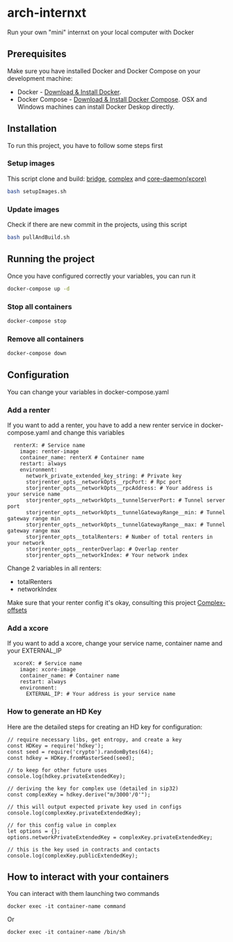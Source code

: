 # arch-internxt
Run your own "mini" internxt on your local computer with Docker

## Prerequisites
Make sure you have installed Docker and Docker Compose on your development machine:
* Docker - [Download & Install Docker](https://docs.docker.com/engine/install/).
* Docker Compose - [Download & Install Docker Compose](https://docs.docker.com/engine/install/).
OSX and Windows machines can install Docker Deskop directly.

## Installation
To run this project, you have to follow some steps first

### Setup images
This script clone and build: [bridge](https://github.com/internxt/bridge), [complex](https://github.com/internxt/complex) and [core-daemon(xcore)](https://github.com/internxt/core-daemon)
```bash
bash setupImages.sh 
```

### Update images
Check if there are new commit in the projects, using this script
```bash
bash pullAndBuild.sh 
```

## Running the project
Once you have configured correctly your variables, you can run it
```bash
docker-compose up -d
```

### Stop all containers
```bash
docker-compose stop
```

### Remove all containers
```bash
docker-compose down
```

## Configuration
You can change your variables in docker-compose.yaml

### Add a renter
If you want to add a renter, you have to add a new renter service in docker-compose.yaml and change this variables

```
  renterX: # Service name
    image: renter-image
    container_name: renterX # Container name
    restart: always
    environment:
      network_private_extended_key_string: # Private key
      storjrenter_opts__networkOpts__rpcPort: # Rpc port
      storjrenter_opts__networkOpts__rpcAddress: # Your address is your service name
      storjrenter_opts__networkOpts__tunnelServerPort: # Tunnel server port
      storjrenter_opts__networkOpts__tunnelGatewayRange__min: # Tunnel gateway range min
      storjrenter_opts__networkOpts__tunnelGatewayRange__max: # Tunnel gateway range max
      storjrenter_opts__totalRenters: # Number of total renters in your network
      storjrenter_opts__renterOverlap: # Overlap renter
      storjrenter_opts__networkIndex: # Your network index
```
Change 2 variables in all renters: 
* totalRenters 
* networkIndex

Make sure that your renter config it's okay, consulting this project [Complex-offsets](https://github.com/JAlbertoGonzalez/complex-offsets)

### Add a xcore
If you want to add a xcore, change your service name, container name and your EXTERNAL_IP

```
  xcoreX: # Service name
    image: xcore-image
    container_name: # Container name 
    restart: always 
    environment:
      EXTERNAL_IP: # Your address is your service name
```

### How to generate an HD Key
Here are the detailed steps for creating an HD key for configuration:

```
// require necessary libs, get entropy, and create a key
const HDKey = require('hdkey');
const seed = require('crypto').randomBytes(64);
const hdkey = HDKey.fromMasterSeed(seed);

// to keep for other future uses
console.log(hdkey.privateExtendedKey);

// deriving the key for complex use (detailed in sip32)
const complexKey = hdkey.derive("m/3000'/0'");

// this will output expected private key used in configs
console.log(complexKey.privateExtendedKey);

// for this config value in complex
let options = {};
options.networkPrivateExtendedKey = complexKey.privateExtendedKey;

// this is the key used in contracts and contacts
console.log(complexKey.publicExtendedKey);
```

## How to interact with your containers
You can interact with them launching two commands

```
docker exec -it container-name command
```
Or
```
docker exec -it container-name /bin/sh
```